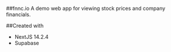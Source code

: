 ##fnnc.io
A demo web app for viewing stock prices and company financials.

##Created with
  - NextJS 14.2.4
  - Supabase
